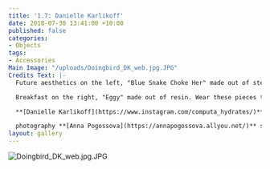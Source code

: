 ```yaml
---
title: '1.7: Danielle Karlikoff'
date: 2018-07-30 13:41:00 +10:00
published: false
categories:
- Objects
tags:
- Accessories
Main Image: "/uploads/Doingbird_DK_web.jpg.JPG"
Credits Text: |-
  Future aesthetics on the left, "Blue Snake Choke Her" made out of sterling silver and London blue topaz.

  Breakfast on the right, "Eggy" made out of resin. Wear these pieces to your next soirée or out in the world.

  **[Danielle Karlikoff](https://www.instagram.com/computa_hydrates/)**

  photography **[Anna Pogossova](https://annapogossova.allyou.net/)** styling **[Miguel Urbina Tan](https://www.instagram.com/miguelurbinatan)**
layout: gallery
---
```


![Doingbird_DK_web.jpg.JPG](/uploads/Doingbird_DK_web.jpg.JPG)